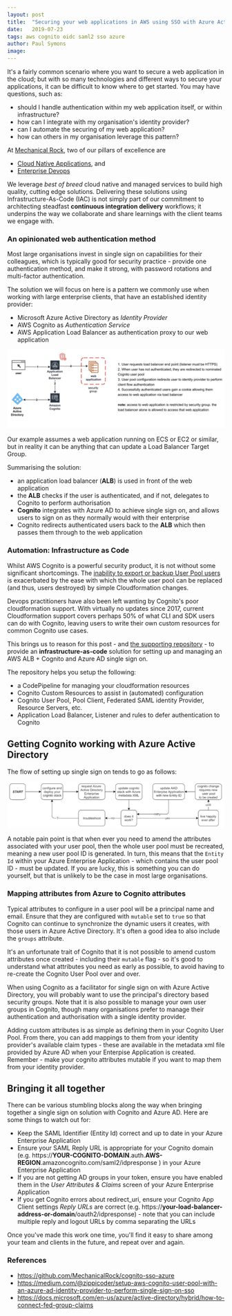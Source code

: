 ```yaml
---
layout: post
title:  "Securing your web applications in AWS using SSO with Azure Active Directory"
date:   2019-07-23
tags: aws cognito oidc saml2 sso azure
author: Paul Symons
image: 
---
```


It's a fairly common scenario where you want to secure a web application in the cloud; but with so many technologies and different ways to secure your applications, it can be difficult to know where to get started. You may have questions, such as:

- should I handle authentication within my web application itself, or within infrastructure?
- how can I integrate with my organisation's identity provider?
- can I automate the securing of my web application?
- how can others in my organisation leverage this pattern?

At [Mechanical Rock](https://www.mechanicalrock.io/our-expertise), two of our pillars of excellence are
* [Cloud Native Applications](https://mechanicalrock.io/our-expertise/cloud-native-applications), and 
* [Enterprise Devops](https://mechanicalrock.io/our-expertise/enterprise-devops)

 We leverage _best of breed_ cloud native and managed services to build high quality, cutting edge solutions. Delivering these solutions using Infrastructure-As-Code (IAC) is not simply part of our commitment to architecting steadfast **continuous integration delivery** workflows; it underpins the way we collaborate and share learnings with the client teams we engage with.

### An opinionated web authentication method

Most large organisations invest in single sign on capabilities for their colleagues, which is typically good for security practice - provide one authentication method, and make it strong, with password rotations and multi-factor authentication.

The solution we will focus on here is a pattern we commonly use when working with large enterprise clients, that have an established identity provider:

- Microsoft Azure Active Directory as _Identity Provider_
- AWS Cognito as _Authentication Service_
- AWS Application Load Balancer as authentication proxy to our web application

![cognito sso webapp design](/img/cognito-sso-design.jpg)

Our example assumes a web application running on ECS or EC2 or similar, but in reality it can be anything that can update a Load Balancer Target Group.

Summarising the solution:
-  an application load balancer (**ALB**) is used in front of the web application
- the **ALB** checks if the user is authenticated, and if not, delegates to Cognito to perform authorisation
- **Cognito** integrates with Azure AD to achieve single sign on, and allows users to sign on as they normally would with their enterprise
- Cognito redirects authenticated users back to the **ALB** which then passes them through to the web application

### Automation: Infrastructure as Code

Whilst AWS Cognito is a powerful security product, it is not without some significant shortcomings. The [inability to export or backup User Pool users](https://securityboulevard.com/2019/02/cave-of-broken-mirrors-3-issues-with-aws-cognito/) is exacerbated by the ease with which the whole user pool can be replaced (and thus, users destroyed) by simple Cloudformation changes.

Devops practitioners have also been left wanting by Cognito's poor cloudformation support. With virtually no updates since 2017, current Cloudformation support covers perhaps 50% of what CLI and SDK users can do with Cognito, leaving users to write their own custom resources for common Cognito use cases.

This brings us to reason for this post - and [the supporting repository](https://github.com/MechanicalRock/cognito-sso-azure) - to provide an **infrastructure-as-code** solution for setting up and managing an AWS ALB + Cognito and Azure AD single sign on. 

The repository helps you setup the following:
- a CodePipeline for managing your cloudformation resources
- Cognito Custom Resources to assist in (automated) configuration
- Cognito User Pool, Pool Client, Federated SAML identity Provider, Resource Servers, etc.
- Application Load Balancer, Listener and rules to defer authentication to Cognito

## Getting Cognito working with Azure Active Directory

The flow of setting up single sign on tends to go as follows:

![cognito in action](/img/cognito-flow.gif)

A notable pain point is that when ever you need to amend the attributes associated with your user pool, then the whole user pool must be recreated, meaning a new user pool ID is generated. In turn, this means that the `Entity Id` within your Azure Enterprise Application - which contains the user pool ID - must be updated. If you are lucky, this is something you can do yourself, but that is unlikely to be the case in most large organisations.


### Mapping attributes from Azure to Cognito attributes

Typical attributes to configure in a user pool will be a principal name and email. Ensure that they are configured with `mutable` set to `true` so that Cognito can continue to synchronize the dynamic users it creates, with those users in Azure Active Directory. It's often a good idea to also include the `groups` attribute.

It's an unfortunate trait of Cognito that it is not possible to amend custom attributes once created - including their `mutable` flag - so it's good to understand what attributes you need as early as possible, to avoid having to re-create the Cognito User Pool over and over.

When using Cognito as a facilitator for single sign on with Azure Active Directory, you will probably want to use the principal's directory based security groups. Note that it is also possible to manage your own user groups in Cognito, though many organisations prefer to manage their authentication and authorisation with a single identity provider.

Adding custom attributes is as simple as defining them in your Cognito User Pool. From there, you can add mappings to them from your identity provider's available claim types - these are available in the metadata xml file provided by Azure AD when your Enterpise Application is created. Remember - make your cognito attributes mutable if you want to map them from your identity provider.

## Bringing it all together

There can be various stumbling blocks along the way when bringing together a single sign on solution with Cognito and Azure AD. Here are some things to watch out for:

* Keep the SAML Identifier (Entity Id) correct and up to date in your Azure Enterprise Application
* Ensure your SAML Reply URL is appropriate for your Cognito domain (e.g. https://**YOUR-COGNITO-DOMAIN**.auth.**AWS-REGION**.amazoncognito.com/saml2/idpresponse ) in your Azure Enterprise Application
* If you are not getting AD groups in your token, ensure you have enabled them in the _User Attributes & Claims_ screen of your Azure Enterprise Application
* If you get Cognito errors about redirect_uri, ensure your Cognito App Client settings _Reply URLs_ are correct (e.g. https://**your-load-balancer-address-or-domain**/oauth2/idpresponse) - note that you can include multiple reply and logout URLs by comma separating the URLs

Once you've made this work one time, you'll find it easy to share among your team and clients in the future, and repeat over and again. 


### References
* https://github.com/MechanicalRock/cognito-sso-azure
* https://medium.com/@zippicoder/setup-aws-cognito-user-pool-with-an-azure-ad-identity-provider-to-perform-single-sign-on-sso
* https://docs.microsoft.com/en-us/azure/active-directory/hybrid/how-to-connect-fed-group-claims

